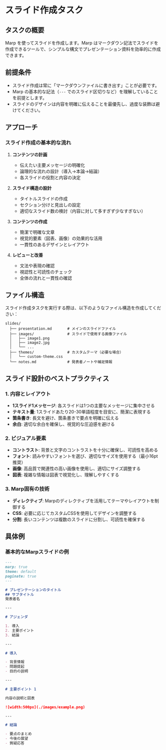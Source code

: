 # スライド作成タスク

## タスクの概要

Marp を使ってスライドを作成します。Marp はマークダウン記法でスライドを作成できるツールで、シンプルな構文でプレゼンテーション資料を効率的に作成できます。

## 前提条件

- スライド作成は常に「マークダウンファイルに書き出す」ことが必要です。
- Marp の基本的な記法（`---` でのスライド区切りなど）を理解していることを前提とします。
- スライドのデザインは内容を明確に伝えることを最優先し、過度な装飾は避けてください。

## アプローチ

### スライド作成の基本的な流れ

1. **コンテンツの計画**
   - 伝えたい主要メッセージの明確化
   - 論理的な流れの設計（導入→本論→結論）
   - 各スライドの役割と内容の決定

2. **スライド構造の設計**
   - タイトルスライドの作成
   - セクション分けと見出しの設定
   - 適切なスライド数の検討（内容に対して多すぎず少なすぎない）

3. **コンテンツの作成**
   - 簡潔で明確な文章
   - 視覚的要素（図表、画像）の効果的な活用
   - 一貫性のあるデザインとレイアウト

4. **レビューと改善**
   - 文法や表現の確認
   - 視認性と可読性のチェック
   - 全体の流れと一貫性の確認

## ファイル構造

スライド作成タスクを実行する際は、以下のようなファイル構造を作成してください：

```
slides/
  ├── presentation.md       # メインのスライドファイル
  ├── images/               # スライドで使用する画像ファイル
  │   ├── image1.png
  │   ├── image2.jpg
  │   └── ...
  ├── themes/               # カスタムテーマ（必要な場合）
  │   └── custom-theme.css
  └── notes.md              # 発表者ノートや補足情報
```

## スライド設計のベストプラクティス

### 1. 内容とレイアウト

- **1スライド1メッセージ**: 各スライドは1つの主要なメッセージに集中させる
- **テキスト量**: 1スライドあたり20-30単語程度を目安に、簡潔に表現する
- **箇条書き**: 長文を避け、箇条書きで要点を明確に伝える
- **余白**: 適切な余白を確保し、視覚的な圧迫感を避ける

### 2. ビジュアル要素

- **コントラスト**: 背景と文字のコントラストを十分に確保し、可読性を高める
- **フォント**: 読みやすいフォントを選び、適切なサイズを使用する（最小16pt推奨）
- **画像**: 高品質で関連性の高い画像を使用し、適切にサイズ調整する
- **図表**: 複雑な情報は図表で視覚化し、理解しやすくする

### 3. Marp固有の技術

- **ディレクティブ**: Marpのディレクティブを活用してテーマやレイアウトを制御する
- **CSS**: 必要に応じてカスタムCSSを使用してデザインを調整する
- **分割**: 長いコンテンツは複数のスライドに分割し、可読性を確保する

## 具体例

### 基本的なMarpスライドの例

```markdown
---
marp: true
theme: default
paginate: true
---

# プレゼンテーションのタイトル
## サブタイトル
発表者名

---

# アジェンダ

1. 導入
2. 主要ポイント
3. 結論

---

# 導入

- 背景情報
- 問題提起
- 目的の説明

---

# 主要ポイント 1

内容の説明と図表

![width:500px](./images/example.png)

---

# 結論

- 要点のまとめ
- 今後の展望
- 質疑応答
```

